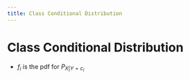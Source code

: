 ```yaml
---
title: Class Conditional Distribution
---
```


# Class Conditional Distribution
- $f_{i}$ is the pdf for $P_{X|Y=c_{i}}$


